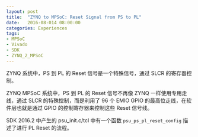 ```yaml
---
layout: post
title:  "ZYNQ to MPSoC: Reset Signal from PS to PL"
date:   2016-08-014 08:00:00
categories: Experiences
tags:
- MPSoC
- Vivado
- SDK
- ZYNQ_2_MPSoC
---
```


ZYNQ 系统中，PS 到 PL 的 Reset 信号是一个特殊信号，通过 SLCR 的寄存器控制。

ZYNQ MPSoC 系统中，PS 到 PL 的 Reset 信号不再像 ZYNQ 一样使用专用走线，通过 SLCR 的特殊控制，而是利用了 96 个 EMIO GPIO 的最高位走线，在软件层也就是通过 GPIO 的控制寄存器来控制这些 Reset 信号线。

SDK 2016.2 中产生的 psu_init.c/tcl 中有一个函数 `psu_ps_pl_reset_config` 描述了进行 PL Reset 的流程。


